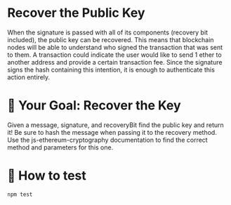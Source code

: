 # Recover the Public Key

When the signature is passed with all of its components (recovery bit included), the public key can be recovered. This means that blockchain nodes will be able to understand who signed the transaction that was sent to them. A transaction could indicate the user would like to send 1 ether to another address and provide a certain transaction fee. Since the signature signs the hash containing this intention, it is enough to authenticate this action entirely.

# 🏁 Your Goal: Recover the Key

Given a message, signature, and recoveryBit find the public key and return it! Be sure to hash the message when passing it to the recovery method.
Use the js-ethereum-cryptography documentation to find the correct method and parameters for this one.

# 🧪 How to test

```
npm test
```
